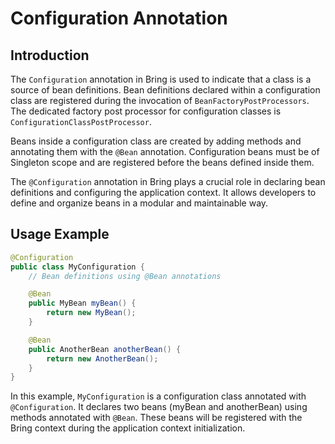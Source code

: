 # Configuration Annotation

## Introduction

The `Configuration` annotation in Bring is used to indicate that a class is a source of bean definitions. 
Bean definitions declared within a configuration class are registered during the invocation of 
`BeanFactoryPostProcessors`. The dedicated factory post processor for configuration classes is 
`ConfigurationClassPostProcessor`.

Beans inside a configuration class are created by adding methods and annotating them with 
the `@Bean` annotation. Configuration beans must be of Singleton scope and are registered before the 
beans defined inside them.

The `@Configuration` annotation in Bring plays a crucial role in declaring bean definitions and configuring the application context. 
It allows developers to define and organize beans in a modular and maintainable way.

## Usage Example

```java
@Configuration
public class MyConfiguration {
    // Bean definitions using @Bean annotations

    @Bean
    public MyBean myBean() {
        return new MyBean();
    }

    @Bean
    public AnotherBean anotherBean() {
        return new AnotherBean();
    }
}
```
In this example, `MyConfiguration` is a configuration class annotated with `@Configuration`. 
It declares two beans (myBean and anotherBean) using methods annotated with `@Bean`. 
These beans will be registered with the Bring context during the application context initialization.